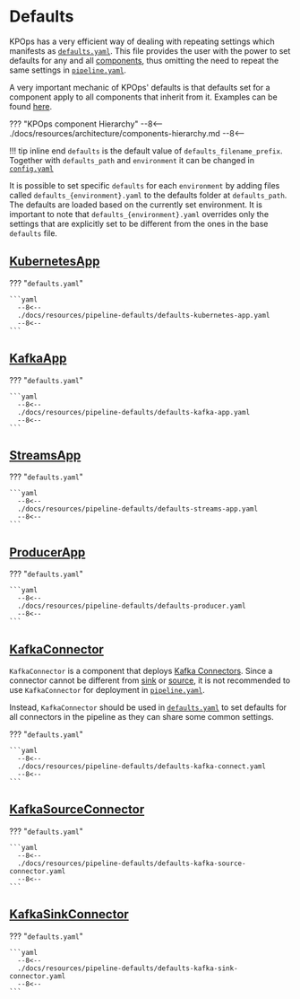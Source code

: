 # Defaults

KPOps has a very efficient way of dealing with repeating settings which manifests as [`defaults.yaml`](/resources/pipeline-defaults/defaults). This file provides the user with the power to set defaults for any and all [components](/user/references/components), thus omitting the need to repeat the same settings in [`pipeline.yaml`](/resources/pipeline-components/pipeline).

A very important mechanic of KPOps' defaults is that defaults set for a component apply to all components that inherit from it. Examples can be found [here](/resources/examples/defaults).

??? "KPOps component Hierarchy"
    --8<--
    ./docs/resources/architecture/components-hierarchy.md
    --8<--

!!! tip inline end
    `defaults` is the default value of `defaults_filename_prefix`.
    Together with `defaults_path` and  `environment` it can be changed in [`config.yaml`](/user/references/config)

It is possible to set specific `defaults` for each `environment` by adding files called `defaults_{environment}.yaml` to the defaults folder at `defaults_path`. The defaults are loaded based on the currently set environment. It is important to note that `defaults_{environment}.yaml` overrides only the settings that are explicitly set to be different from the ones in the base `defaults` file.

## [KubernetesApp](/user/references/components/#kubernetesapp)

??? "`defaults.yaml`"

    ```yaml
      --8<--
      ./docs/resources/pipeline-defaults/defaults-kubernetes-app.yaml
      --8<--
    ```

## [KafkaApp](/user/references/components/#kafkaapp)

??? "`defaults.yaml`"

    ```yaml
      --8<--
      ./docs/resources/pipeline-defaults/defaults-kafka-app.yaml
      --8<--
    ```

## [StreamsApp](/user/references/components/#streamsapp)

??? "`defaults.yaml`"

    ```yaml
      --8<--
      ./docs/resources/pipeline-defaults/defaults-streams-app.yaml
      --8<--
    ```

## [ProducerApp](/user/references/components/#producerapp)

??? "`defaults.yaml`"

    ```yaml
      --8<--
      ./docs/resources/pipeline-defaults/defaults-producer.yaml
      --8<--
    ```

## [KafkaConnector](#kafkaconnector)

`KafkaConnector` is a component that deploys [Kafka Connectors](https://kafka.apache.org/documentation.html#connect_configuring). Since a connector cannot be different from [sink](#kafkasinkconnector) or [source](#kafkasourceconnector), it is not recommended to use `KafkaConnector` for deployment in [`pipeline.yaml`](/resources/pipeline-components/pipeline).

Instead, `KafkaConnector` should be used in [`defaults.yaml`](/resources/pipeline-defaults/defaults) to set defaults for all connectors in the pipeline as they can share some common settings.

??? "`defaults.yaml`"

    ```yaml
      --8<--
      ./docs/resources/pipeline-defaults/defaults-kafka-connect.yaml
      --8<--
    ```

## [KafkaSourceConnector](/user/references/components/#kafkasourceconnector)

??? "`defaults.yaml`"

    ```yaml
      --8<--
      ./docs/resources/pipeline-defaults/defaults-kafka-source-connector.yaml
      --8<--
    ```

## [KafkaSinkConnector](/user/references/components/#kafkasinkconnector)

??? "`defaults.yaml`"

    ```yaml
      --8<--
      ./docs/resources/pipeline-defaults/defaults-kafka-sink-connector.yaml
      --8<--
    ```
